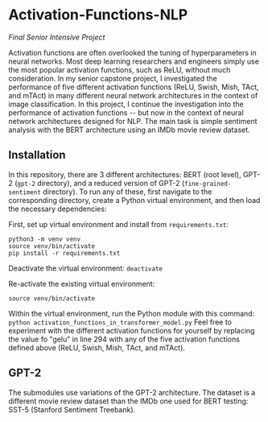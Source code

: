 # Activation-Functions-NLP
<i>Final Senior Intensive Project</i>

Activation functions are often overlooked the tuning of hyperparameters in neural networks. Most deep learning researchers and engineers simply use the most popular activation functions, such as ReLU, without much consideration. In my senior capstone project, I investigated the performance of five different activation functions (ReLU, Swish, Mish, TAct, and mTAct) in many different neural network architectures in the context of image classification. In this project, I continue the investigation into the performance of activation functions -- but now in the context of neural network architectures designed for NLP. The main task is simple sentiment analysis with the BERT architecture using an IMDb movie review dataset. 


## Installation

In this repository, there are 3 different architectures: BERT (root level), GPT-2 (`gpt-2` directory), and a reduced version of GPT-2 (`fine-grained-sentiment` directory). To run any of these, first navigate to the corresponding directory, create a Python virtual environment, and then load the necessary dependencies:


First, set up virtual environment and install from ```requirements.txt```:

    python3 -m venv venv
    source venv/bin/activate
    pip install -r requirements.txt
    
Deactivate the virtual environment: `deactivate`

Re-activate the existing virtual environment:

    source venv/bin/activate
    
Within the virtual environment, run the Python module with this command:
`python activation_functions_in_transformer_model.py`
Feel free to experiment with the different activation functions for yourself by replacing the value fo "gelu" in line 294 with any of the five activation functions defined above (ReLU, Swish, Mish, TAct, and mTAct).


## GPT-2

The submodules use variations of the GPT-2 architecture. The dataset is a different movie review dataset than the IMDb one used for BERT testing: SST-5 (Stanford Sentiment Treebank).
